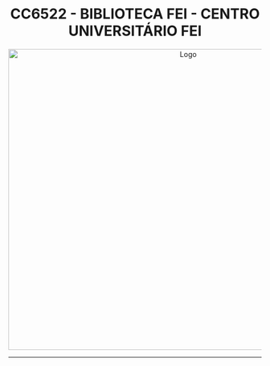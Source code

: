 <h1 align="center">
  CC6522 - BIBLIOTECA FEI - CENTRO UNIVERSITÁRIO FEI
</h1>

<p align="center">
  <img alt="Logo" align="center" src ="https://github.com/gtamagnini/Biblioteca-FEI/blob/main/Image/FEI.jpg)https://github.com/gtamagnini/Biblioteca-FEI/blob/main/Image/FEI.jpg" width="700" height="600"></img>
<p>

***
